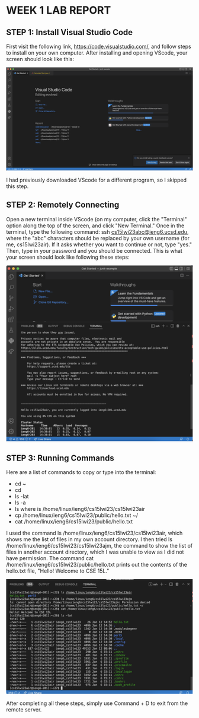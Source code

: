 # WEEK 1 LAB REPORT



## STEP 1: Install Visual Studio Code

First visit the following link, https://code.visualstudio.com/, and follow steps to install on your own computer. After installing and opening VScode, your screen should look like this:

![Alt text](https://github.com/stevpony/cse15l-lab-reports/blob/02676357ab55f1579cba1423b7d21b96a53dc3a2/Screenshot%202023-01-12%20at%203.09.29%20PM.png)

I had previously downloaded VScode for a different program, so I skipped this step.


## STEP 2: Remotely Connecting

Open a new terminal inside VScode (on my computer, click the "Terminal" option along the top of the screen, and click "New Terminal." Once in the terminal, type the following command: ssh cs15lwi23abc@ieng6.ucsd.edu, where the "abc" characters should be replaced by your own username (for me, cs15lwi23air). If it asks whether you want to continue or not, type "yes." Then, type in your password and you should be connected. This is what your screen should look like following these steps:

![Alt text](https://github.com/stevpony/cse15l-lab-reports/blob/02676357ab55f1579cba1423b7d21b96a53dc3a2/Screenshot%202023-01-12%20at%203.09.57%20PM.png)

## STEP 3: Running Commands

Here are a list of commands to copy or type into the terminal: 
- cd ~
- cd
- ls -lat
- ls -a
- ls <directory> where <directory> is /home/linux/ieng6/cs15lwi23/cs15lwi23air
- cp /home/linux/ieng6/cs15lwi23/public/hello.txt ~/
- cat /home/linux/ieng6/cs15lwi23/public/hello.txt

I used the command ls /home/linux/ieng6/cs15lwi23/cs15lwi23air, which shows me the list of files in my own account directory. I then tried ls /home/linux/ieng6/cs15lwi23/cs15lwi23ajm, the command to show the list of files in another account directory, which I was unable to view as I did not have permission. The command cat /home/linux/ieng6/cs15lwi23/public/hello.txt
prints out the contents of the hello.txt file, "Hello! Welcome to CSE 15L."

![Alt text](https://github.com/stevpony/cse15l-lab-reports/blob/43a4d6b8903c11ad101c05e31b1d88861203a4db/Screenshot%202023-01-12%20at%203.10.08%20PM.png)

After completing all these steps, simply use Command + D to exit from the remote server.
